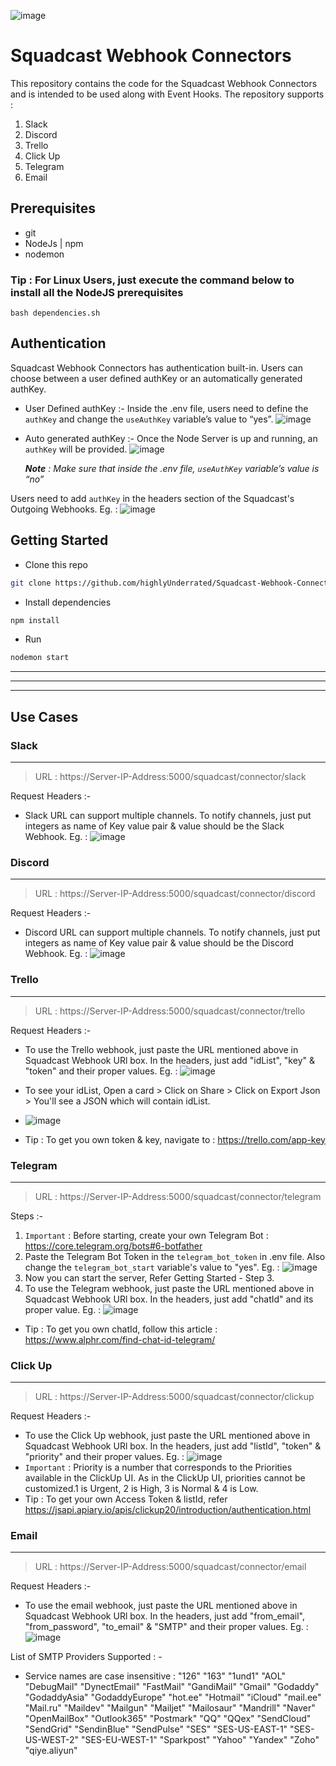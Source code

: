 ![image](assets/SQ.svg)
# Squadcast Webhook Connectors

This repository contains the code for the Squadcast Webhook Connectors and is intended to be used along with Event Hooks.
The repository supports : 
1. Slack
2. Discord
3. Trello
4. Click Up
5. Telegram
6. Email


## Prerequisites
- git
- NodeJs | npm
- nodemon
### Tip : For Linux Users, just execute the command below to install all the NodeJS prerequisites
```
bash dependencies.sh
```

## Authentication

Squadcast Webhook Connectors has authentication built-in. Users can choose between a user defined authKey or an automatically generated authKey.

* User Defined authKey :-
Inside the .env file, users need to define the `authKey` and change the `useAuthKey` variable’s value to “yes”.
![image](assets/auth-env.png)

* Auto generated authKey :-
Once the Node Server is up and running, an `authKey` will be provided.
![image](assets/auth.png)

    ***Note** : Make sure that inside the .env file, `useAuthKey` variable’s value is “no”*

Users need to add `authKey` in the headers section of the Squadcast's Outgoing Webhooks. Eg. :
![image](assets/auth-sq.png)

## Getting Started
 - Clone this repo
```sh
git clone https://github.com/highlyUnderrated/Squadcast-Webhook-Connectors
```
- Install dependencies
```sh
npm install
```
- Run
```sh
nodemon start
```
----
----
----
## Use Cases

### Slack
----

> URL : https://Server-IP-Address:5000/squadcast/connector/slack

Request Headers :- 
* Slack URL can support multiple channels. To notify channels, just put integers as name of Key value pair & value should be the Slack Webhook. Eg. :
![image](assets/slack.png)

### Discord
----

> URL : https://Server-IP-Address:5000/squadcast/connector/discord

Request Headers :- 
* Discord URL can support multiple channels. To notify channels, just put integers as name of Key value pair & value should be the Discord Webhook. Eg. :
![image](assets/discord.png)

### Trello
----

> URL : https://Server-IP-Address:5000/squadcast/connector/trello

Request Headers :- 
* To use the Trello webhook, just paste the URL mentioned above in Squadcast Webhook URl box. In the headers, just add "idList", "key" & "token" and their proper values. Eg. : 
![image](assets/trello.png)

* To see your idList, Open a card > Click on Share > Click on Export Json > You'll see a JSON which will contain idList.
* ![image](assets/idList-example.png)
* Tip : To get you own token & key, navigate to : https://trello.com/app-key


### Telegram
----

> URL : https://Server-IP-Address:5000/squadcast/connector/telegram

Steps :-
1. `Important` : Before starting, create your own Telegram Bot : https://core.telegram.org/bots#6-botfather
2. Paste the Telegram Bot Token in the `telegram_bot_token` in .env file. Also change the `telegram_bot_start` variable's value to "yes". Eg. : 
![image](assets/telegram_env.png)
3. Now you can start the server, Refer Getting Started - Step 3.
4. To use the Telegram webhook, just paste the URL mentioned above in Squadcast Webhook URl box. In the headers, just add "chatId" and its proper value. Eg. : 
![image](assets/telegram.png)
* Tip : To get you own chatId, follow this article : https://www.alphr.com/find-chat-id-telegram/


### Click Up
----

> URL : https://Server-IP-Address:5000/squadcast/connector/clickup

Request Headers :- 
* To use the Click Up webhook, just paste the URL mentioned above in Squadcast Webhook URl box. In the headers, just add "listId", "token" & "priority" and their proper values. Eg. : 
![image](assets/clickup.png)
* `Important` : Priority is a number that corresponds to the Priorities available in the ClickUp UI. As in the ClickUp UI, priorities cannot be customized.1 is Urgent, 2 is High, 3 is Normal & 4 is Low.
* Tip : To get your own Access Token & listId, refer https://jsapi.apiary.io/apis/clickup20/introduction/authentication.html

### Email
----

> URL : https://Server-IP-Address:5000/squadcast/connector/email

Request Headers :- 
* To use the email webhook, just paste the URL mentioned above in Squadcast Webhook URl box. In the headers, just add "from_email", "from_password", "to_email" & "SMTP" and their proper values. Eg. : 
![image](assets/email.png)

List of SMTP Providers Supported : -
* Service names are case insensitive : 
"126"
"163"
"1und1"
"AOL"
"DebugMail"
"DynectEmail"
"FastMail"
"GandiMail"
"Gmail"
"Godaddy"
"GodaddyAsia"
"GodaddyEurope"
"hot.ee"
"Hotmail"
"iCloud"
"mail.ee"
"Mail.ru"
"Maildev"
"Mailgun"
"Mailjet"
"Mailosaur"
"Mandrill"
"Naver"
"OpenMailBox"
"Outlook365"
"Postmark"
"QQ"
"QQex"
"SendCloud"
"SendGrid"
"SendinBlue"
"SendPulse"
"SES"
"SES-US-EAST-1"
"SES-US-WEST-2"
"SES-EU-WEST-1"
"Sparkpost"
"Yahoo"
"Yandex"
"Zoho"
"qiye.aliyun"